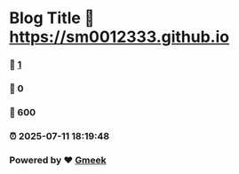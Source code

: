 # Blog Title :link: https://sm0012333.github.io 
### :page_facing_up: [1](https://sm0012333.github.io/tag.html) 
### :speech_balloon: 0 
### :hibiscus: 600 
### :alarm_clock: 2025-07-11 18:19:48 
### Powered by :heart: [Gmeek](https://github.com/Meekdai/Gmeek)
